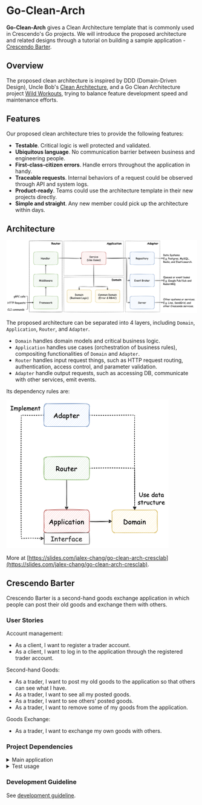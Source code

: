 # Go-Clean-Arch

**Go-Clean-Arch** gives a Clean Architecture template that is commonly used in Crescendo's Go projects. We will introduce the proposed architecture and related designs through a tutorial on building a sample application - [Crescendo Barter](#crescendo-barter).

## Overview

The proposed clean architecture is inspired by DDD (Domain-Driven Design), Uncle Bob's [Clean Architecture](https://blog.cleancoder.com/uncle-bob/2012/08/13/the-clean-architecture.html), and a Go Clean Architecture project [Wild Workouts](https://github.com/ThreeDotsLabs/wild-workouts-go-ddd-example), trying to balance feature development speed and maintenance efforts.

## Features

Our proposed clean architecture tries to provide the following features:
- **Testable**. Critical logic is well protected and validated.
- **Ubiquitous language**. No communication barrier between business and engineering people.
- **First-class-citizen errors**. Handle errors throughout the application in handy.
- **Traceable requests**. Internal behaviors of a request could be observed through API and system logs.
- **Product-ready**. Teams could use the architecture template in their new projects directly.
- **Simple and straight**. Any new member could pick up the architecture within days.

## Architecture

![](./docs/clean-architecture-overview.png "architecture overview")

The proposed architecture can be separated into 4 layers, including `Domain`, `Application`, `Router`, and `Adapter`.
- `Domain` handles domain models and critical business logic.
- `Application` handles use cases (orchestration of business rules), compositing functionalities of `Domain` and `Adapter`.
- `Router` handles input request things, such as HTTP request routing, authentication, access control, and parameter validation.
- `Adapter` handle output requests, such as accessing DB, communicate with other services, emit events.

Its dependency rules are:

![](./docs/dependency-rules.png "dependency rules")

More at [https://slides.com/jalex-chang/go-clean-arch-cresclab](https://slides.com/jalex-chang/go-clean-arch-cresclab).

## Crescendo Barter

Crescendo Barter is a second-hand goods exchange application in which people can post their old goods and exchange them with others.

### User Stories

Account management:
- As a client, I want to register a trader account.
- As a client, I want to log in to the application through the registered trader account.

Second-hand Goods:
- As a trader, I want to post my old goods to the application so that others can see what I have.
- As a trader, I want to see all my posted goods.
- As a trader, I want to see others’ posted goods.
- As a trader, I want to remove some of my goods from the application.

Goods Exchange:
- As a trader, I want to exchange my own goods with others.
    
### Project Dependencies

<details><summary>Main application</summary>
  
- [Golang](https://go.dev): ^1.17
- [gin](https://github.com/gin-gonic/gin): ~1.7.7
- [zerolog](https://github.com/rs/zerolog): ~1.26.1
- [sqlx](https://github.com/jmoiron/sqlx): ~1.3.4
- [PostgreSQL](https://www.postgresql.org/docs/13/index.html): ^13
  
</details>

<details><summary>Test usage</summary>
  
- [testify](https://github.com/stretchr/testify): ^1.8.0
- [mockgen](https://github.com/golang/mock): ~1.6.0
- [testfixtures](https://github.com/go-testfixtures/testfixtures): ^3.8.0
- [migrate](https://github.com/golang-migrate/migrate): ^4.15.0
- [dockertest](https://github.com/ory/dockertest): ^3.9.0

</details>

### Development Guideline

See [development guideline](./docs/development-guideline.md).
